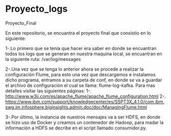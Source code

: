 # Proyecto_logs
Proyecto_Final

En este repositorio, se encuantra el proyecto final que consistio en lo siguiente:

1-.Lo primero que se tenia que hacer era saber en donde se encuantran todos los logs que se generan en nuestra maquina local, se encuantran en la siguiente ruta: /var/log/messages

2-.Una vez que se tenga lo anterior ahora se procede a realizar la configuración Flume, para esto una vez que descargamos e instalamos dicho programa, entramos a su carpeta de conf, en donde se va a guardar el archivo de configuración el cual se llama: flume-log-kafka.
Para mas detalles visitar las siguientes páginas:
  1-.  http://www.w3ii.com/es/apache_flume/apache_flume_configuration.html
  2-.  https://www.ibm.com/support/knowledgecenter/es/SSPT3X_4.1.0/com.ibm.swg.im.infosphere.biginsights.admin.doc/doc/ManagingFlume.html
  
3-.Por último, la instancia de nuestros mensajes va a ser HDFS, en donde se hizo uso de Docker y creamos un contenedor de Hadoop, para madar la información a HDFS se decribe en el script llamado consumidor.py.